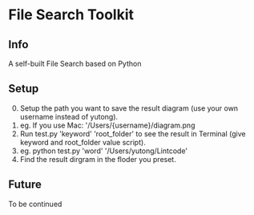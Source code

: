 # File Search Toolkit

## Info
A self-built File Search based on Python

## Setup
0. Setup the path you want to save the result diagram (use your own username instead of yutong).
1. eg. If you use Mac: '/Users/{username}/diagram.png
3. Run test.py 'keyword' 'root_folder' to see the result in Terminal (give keyword and root_folder value script).
4. eg. python test.py 'word' '/Users/yutong/Lintcode'
5. Find the result dirgram in the floder you preset.

## Future
To be continued

